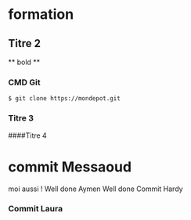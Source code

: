 # formation
## Titre 2
** bold **
### CMD Git
`$ git clone https://mondepot.git `
### Titre 3
####Titre 4
# commit Messaoud 
moi aussi !
Well done
Aymen 
Well done 
Commit Hardy
### Commit Laura 
